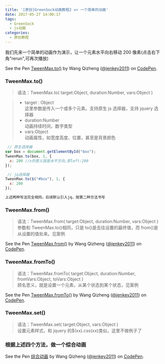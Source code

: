 ```yaml
---
title: '[原创]GreenSock动画教程2 => 一个简单的动画'
date: 2017-05-27 14:00:17
tags:
  - GreenSock
  - js动画
categories:
  - 原创教程
---
```


我们先来一个简单的动画作为演示，让一个元素水平向右移动 200 像素(点击右下角"rerun",可再次播放)

<p data-height="265" data-theme-id="dark" data-slug-hash="bWXprO" data-default-tab="css,result" data-user="jenkey2011" data-embed-version="2" data-pen-title=" TweenMax.to()" class="codepen">See the Pen <a href="https://codepen.io/jenkey2011/pen/bWXprO/"> TweenMax.to()</a> by Wang Qizheng (<a href="https://codepen.io/jenkey2011">@jenkey2011</a>) on <a href="https://codepen.io">CodePen</a>.</p>

<!-- more -->

### **TweenMax.to()**

> 语法：TweenMax.to( target:Object, duration:Number, vars:Object )

> * target : Object<br/>这里参数是传入一个或多个元素。支持原生 js 选择器，支持 jquery 选择器
> * duration:Number<br/>动画持续时间，数字类型
> * vars:Object<br/>动画属性，如宽度高度、位置，甚至是背景颜色

```javascript
 // 原生选择器
var box = document.getElementById("box");
TweenMax.to(box, 1, {
  x: 200 //x的意义就是水平方向,即left:200
});

 // jq选择器
TweenMax.to($("#box"), 1, {
  x: 200
});

上述两种写法完全相同，后续默认引入jq，按第二种方法书写
```

### **TweenMax.from()**

> 语法：TweenMax.from( target:Object, duration:Number, vars:Object )
> 参数和 TweenMax.to()相同，只是 to()是去往设置的最终值，而 from()是从设置的值处来。见案例

<p data-height="265" data-theme-id="0" data-slug-hash="OmKNxo" data-default-tab="css,result" data-user="jenkey2011" data-embed-version="2" data-pen-title="OmKNxo" class="codepen">See the Pen <a href="https://codepen.io/jenkey2011/pen/OmKNxo/">TweenMax.from()</a> by Wang Qizheng (<a href="https://codepen.io/jenkey2011">@jenkey2011</a>) on <a href="https://codepen.io">CodePen</a>.</p>

### **TweenMax.fromTo()**

> 语法：TweenMax.fromTo( target:Object, duration:Number, fromVars:Object, toVars:Object )<br/> 顾名思义，就是设置一个元素，从某个状态到某个状态，见案例

<p data-height="265" data-theme-id="0" data-slug-hash="GmVZxB" data-default-tab="css,result" data-user="jenkey2011" data-embed-version="2" data-pen-title="TweenMax.fromTo()" class="codepen">See the Pen <a href="https://codepen.io/jenkey2011/pen/GmVZxB/">TweenMax.fromTo()</a> by Wang Qizheng (<a href="https://codepen.io/jenkey2011">@jenkey2011</a>) on <a href="https://codepen.io">CodePen</a>.</p>

### **TweenMax.set()**

> 语法：TweenMax.set( target:Object, vars:Object ) <br/>设置元素样式，和 jquery 的$(xx).css(xx)类似，这里不做例子了

### 根据上述四个方法，做一个综合动画

<p data-height="527" data-theme-id="0" data-slug-hash="GmVjJo" data-default-tab="js,result" data-user="jenkey2011" data-embed-version="2" data-pen-title="GmVjJo" class="codepen">See the Pen <a href="https://codepen.io/jenkey2011/pen/GmVjJo/">综合动画</a> by Wang Qizheng (<a href="https://codepen.io/jenkey2011">@jenkey2011</a>) on <a href="https://codepen.io">CodePen</a>.</p>
